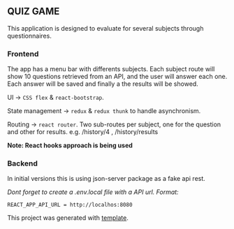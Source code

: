## QUIZ GAME

This application is designed to evaluate for several subjects through questionnaires.

### Frontend

The app has a menu bar with differents subjects. Each subject route will show 10 questions retrieved from an API, and the user will answer each one. Each answer will be saved and finally a the results will be showed.

UI -> `CSS flex` & `react-bootstrap`.

State management -> `redux` & `redux thunk` to handle asynchronism.

Routing -> `react router`. Two sub-routes per subject, one for the question and other for results. e.g. /history/4 , /history/results

**Note: React hooks approach is being used**

### Backend

In initial versions this is using json-server package as a fake api rest.

_Dont forget to create a .env.local file with a API url. Format:_

```shell
REACT_APP_API_URL = http://localhos:8080
```

This project was generated with [template](https://github.com/gonzs/react-template).
